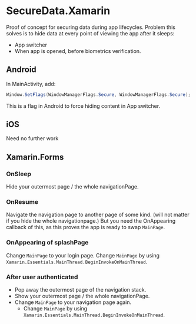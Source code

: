# SecureData.Xamarin
Proof of concept for securing data during app lifecycles.
Problem this solves is to hide data at every point of viewing the app after it sleeps:
- App switcher
- When app is opened, before biometrics verification.


## Android

In MainActivity, add:

```csharp
Window.SetFlags(WindowManagerFlags.Secure, WindowManagerFlags.Secure);
```

This is a flag in Android to force hiding content in App switcher.


## iOS

Need no further work

## Xamarin.Forms

### OnSleep
Hide your outermost page / the whole navigationPage.

### OnResume
Navigate the navigation page to another page of some kind. (will not matter if you hide the whole navigationpage.)
But you need the OnAppearing callback of this, as this proves the app is ready to swap `MainPage`.

### OnAppearing of splashPage
Change `MainPage` to your login page. Change `MainPage` by using `Xamarin.Essentials.MainThread.BeginInvokeOnMainThread`.

### After user authenticated
- Pop away the outermost page of the navigation stack.
- Show your outermost page / the whole navigationPage.
- Change `MainPage` to your navigation page again.
    - Change `MainPage` by using `Xamarin.Essentials.MainThread.BeginInvokeOnMainThread`.

